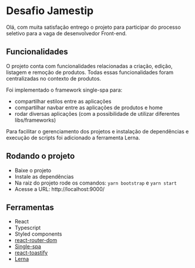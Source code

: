 # Desafio Jamestip

Olá, com muita satisfação entrego o projeto para participar do processo seletivo para a vaga de desenvolvedor Front-end.

## Funcionalidades

O projeto conta com funcionalidades relacionadas a criação, edição, listagem e remoção de produtos. Todas essas funcionalidades foram centralizadas no contexto de produtos.

Foi implementado o framework single-spa para:

- compartilhar estilos entre as aplicações
- compartilhar navbar entre as aplicações de produtos e home
- rodar diversas aplicações (com a possibilidade de utilizar diferentes libs/frameworks)

Para facilitar o gerenciamento dos projetos e instalação de dependências e execução de scripts foi adicionado a ferramenta Lerna.

## Rodando o projeto

- Baixe o projeto
- Instale as dependências
- Na raiz do projeto rode os comandos:
  `yarn bootstrap` e `yarn start`
- Acesse a URL: http://localhost:9000/

## Ferramentas

- React
- Typescript
- Styled components
- [react-router-dom](https://www.npmjs.com/package/react-router-dom)
- [Single-spa](https://single-spa.js.org/)
- [react-toastify](https://www.npmjs.com/package/react-toastify)
- [Lerna](https://github.com/lerna/lerna)

